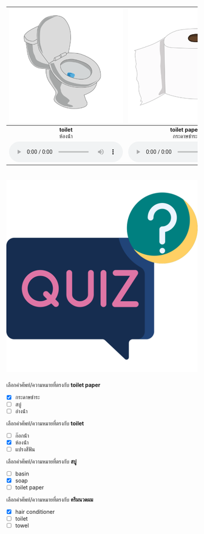 
<div class="carrousel">


|![](/media/img/bathroom/toilet.svg)|![](/media/img/bathroom/toilet&#x20;paper.svg)|![](/media/img/bathroom/toothpaste.svg)|![](/media/img/bathroom/toothbrush.svg)|![](/media/img/bathroom/soap.svg)|![](/media/img/bathroom/shampoo.svg)|![](/media/img/bathroom/hair&#x20;conditioner.svg)|![](/media/img/bathroom/basin.svg)|![](/media/img/bathroom/faucet.svg)|![](/media/img/bathroom/towel.svg)|![](/media/img/bathroom/shower.svg)|
| :----: | :----: | :----: | :----: | :----: | :----: | :----: | :----: | :----: | :----: | :----: |
|**toilet**<br>ห้องน้ํา|**toilet paper**<br>กระดาษชําระ|**toothpaste**<br>ยาสีฟัน|**toothbrush**<br>แปรงสีฟัน|**soap**<br>สบู่|**shampoo**<br>แชมพู|**hair conditioner**<br>ครีมนวดผม|**basin**<br>อ่างน้ํา|**faucet**<br>ก๊อกน้ํา|**towel**<br>ผ้าเช็ดตัว|**shower**<br>ฝักบัวอาบน้ำ|
|![](/media/audio/toilet.mp3)|![](/media/audio/toilet&#x20;paper.mp3)|![](/media/audio/toothpaste.mp3)|![](/media/audio/toothbrush.mp3)|![](/media/audio/soap.mp3)|![](/media/audio/shampoo.mp3)|![](/media/audio/hair&#x20;conditioner.mp3)|![](/media/audio/basin.mp3)|![](/media/audio/faucet.mp3)|![](/media/audio/towel.mp3)|![](/media/audio/shower.mp3)|

</div>



# ![icon](/media/icons/quiz.svg) 


 เลือกคำศัพท์/ความหมายที่ตรงกับ **toilet paper**
 - [x] กระดาษชําระ
 - [ ] สบู่
 - [ ] อ่างน้ํา

 เลือกคำศัพท์/ความหมายที่ตรงกับ **toilet**
 - [ ] ก๊อกน้ํา
 - [x] ห้องน้ํา
 - [ ] แปรงสีฟัน

 เลือกคำศัพท์/ความหมายที่ตรงกับ **สบู่**
 - [ ] basin
 - [x] soap
 - [ ] toilet paper

 เลือกคำศัพท์/ความหมายที่ตรงกับ **ครีมนวดผม**
 - [x] hair conditioner
 - [ ] toilet
 - [ ] towel
